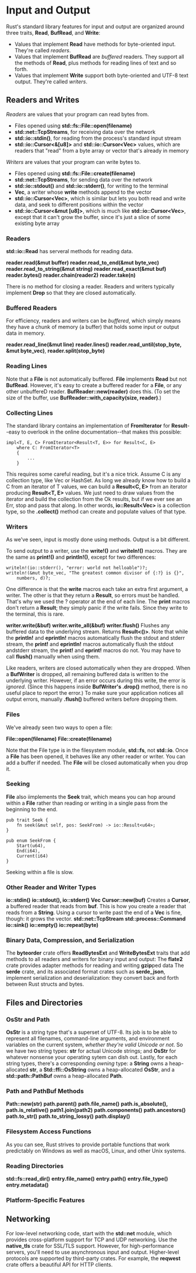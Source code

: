 # Input and Output

Rust's standard library features for input and output are organized around three traits, **Read**, **BufRead**, and **Write**:

* Values that implement **Read** have methods for byte-oriented input. They're called *readers*.
* Values that implement **BufRead** are *buffered* readers. They support all the methods of **Read**, plus methods for reading lines of text and so forth.
* Values that implement **Write** support both byte-oriented and UTF-8 text output. They're called *writers*.



## Readers and Writes

*Readers* are values that your program can read bytes from.

* Files opened using **std::fs::File::open(filename)**
* **std::net::TcpStreams**, for receiving data over the network
* **std::io::stdin()**, for reading from the process's standard input stream
* **std::io::Cursor<&[u8]>** and **std::io::Cursor<Vec<u8>>** values, which are readers that "read" from a byte array or vector that's already in memory

*Writers* are values that your program can write bytes to.

* Files opened using **std::fs::File::create(filename)**
* **std::net::TcpStreams**, for sending data over the network
* **std::io::stdout()** and **std::io::stderr()**, for writing to the terminal
* **Vec<u8>**, a writer whose **write** methods append to the vector
* **std::io::Cursor<Vec<u8>>**, which is similar but lets you both read and write data, and seek to different positions within the vector
* **std::io::Cursor<&mut [u8]>**, which is much like **std::io::Cursor<Vec<u8>>**, except that it can't grow the buffer, since it's just a slice of some existing byte array

### Readers

**std::io::Read** has serveral methods for reading data.

**reader.read(&mut buffer)**
**reader.read_to_end(&mut byte_vec)**
**reader.read_to_string(&mut string)**
**reader.read_exact(&mut buf)**
**reader.bytes()**
**reader.chain(reader2)**
**reader.take(n)**

There is no method for closing a reader. Readers and writers typically implement **Drop** so that they are closed automatically.


### Buffered Readers

For efficiency, readers and writers can be *buffered*, which simply means they have a chunk of memory (a buffer) that holds some input or output data in memory. 

**reader.read_line(&mut line)**
**reader.lines()**
**reader.read_until(stop_byte, &mut byte_vec)**, **reader.split(stop_byte)**



### Reading Lines

Note that a **File** is not automatically buffered. **File** implements **Read** but not **BufRead**. However, it's easy to create a buffered reader for a **File**, or any other unbuffereD reader. **BufReader::new(reader)** does this. (To set the size of the buffer, use **BufReader::with_capacity(size, reader)**.)

### Collecting Lines

The standard library contains an implementation of **FromIterator** for **Result**--easy to overlook in the online documentation--that makes this possible:

    impl<T, E, C> FromIterator<Result<T, E>> for Result<C, E>
        where C: FromIterator<T>
        {
            ...
        }

This requires some careful reading, but it's a nice trick. Assume C is any collection type, like Vec or HashSet. As long we already know how to build a C from an iterator of T values, we can build a **Result<C, E>** from an iterator producing **Result<T, E>** values. We just need to draw values from the iterator and build the collection from the Ok results, but if we ever see an Err, stop and pass that along.
In other words, **io::Result<Vec<String>>** is a collection type, so the **.collect()** method can create and populate values of that type.


### Writers

As we've seen, input is mostly done using methods. Output is a bit different.

To send output to a writer, use the **write!()** and **writeln!()** macros. They are the same as **print!()** and **println!()**, except for two differences:

    writeln!(io::stderr(), "error: world not helloable")?;
    writeln!(&mut byte_vec, "The greatest common divisor of {:?} is {}",
        numbers, d)?;

One difference is that the **write** macros each take an extra first argument, a writer. The other is that they return a **Result**, so errors must be handled. That's why we used the ? operator at the end of each line.
The **print** macros don't return a **Result**; they simply panic if the write fails. Since they write to the terminal, this is rare.

**writer.write(&buf)**
**writer.write_all(&buf)**
**writer.flush()**
    Flushes any buffered data to the underlying stream. Returns **Result<()>**.
    Note that while the **println!** and **eprintln!** macros automatically flush the stdout and stderr stream, the **print!** and **eprintln!** macros automatically flush the stdout andstderr stream, the **print!** and **eprint!** macros do not. You may have to call **flush()** manually when using them.

Like readers, writers are closed automatically when they are dropped.
When a **BufWriter** is dropped, all remaining buffered data is written to the underlying writer. However, if an error occurs during this write, the error is *ignored*. (Since this happens inside **BufWriter's .drop()** method, there is no useful place to report the error.) To make sure your application notices all output errors, manually **.flush()** buffered writers before dropping them.

### Files

We've already seen two ways to open a file:

**File::open(filename)**
**File::create(filename)**

Note that the File type is in the filesystem module, **std::fs**, not **std::io**.
Once a **File** has been opened, it behaves like any other reader or writer. You can add a buffer if needed. The **File** will be closed automatically when you drop it.

### Seeking

**File** also iimplements the **Seek** trait, which means you can hop around within a **File** rather than reading or writing in a single pass from the beginning to the end.

    pub trait Seek {
        fn seek(&mut self, pos: SeekFrom) -> io::Result<u64>;
    }
    
    pub enum SeekFrom {
        Start(u64),
        End(i64), 
        Current(i64)
    }

Seeking within a file is slow.

### Other Reader and Writer Types

**io::stdin()**
**io::stdout(), io::stderr()**
**Vec<u8>**
**Cursor::new(buf)**
    Creates a **Cursor**, a buffered reader that reads from **buf**. This is how you create a reader that reads from a **String**.
    Using a cursor to write past the end of a **Vec<u8>** is fine, though: it grows the vector.
**std::net::TcpStream**
**std::process::Command**
**io::sink()**
**io::empty()**
**io::repeat(byte)**

### Binary Data, Compression, and Serialization

The **byteorder** crate offers **ReadBytesExt** and **WriteBytesExt** traits that add methods to all readers and writers for binary input and output:
The **flate2** crate provides adapter methods for reading and writing **gzip**ped data
The **serde** crate, and its associated format crates such as **serde_json**, implement serialization and deserialization: they convert back and forth between Rust structs and bytes.


## Files and Directories


### OsStr and Path

**OsStr** is a string type that's a superset of UTF-8. Its job is to be able to represent all filenames, command-line arguments, and environment variables on the current system, *whether they're valid Unicode or not*. 
So we have two string types: **str** for actual Unicode strings; and **OsStr** for whatever nonsense your operating sytem can dish out.
Lastly, for each string types, there's a corresponding *owning* type: a **String** owns a heap-allocated **str**, a **Std::ffi::OsString** owns a heap-allocated **OsStr**, and a **std::path::PathBuf** owns a heap-allocated **Path**.


### Path and PathBuf Methods

**Path::new(str)**
**path.parent()**
**path.file_name()**
**path.is_absolute(), path.is_relative()**
**path1.join(path2)**
**path.components()**
**path.ancestors()**
**path.to_str()**
**path.to_string_lossy()**
**path.display()**

### Filesystem Access Functions

As you can see, Rust strives to provide portable functions that work predictably on Windows as well as macOS, Linux, and other Unix systems.


### Reading Directories

**std::fs::read_dir()**
**entry.file_name()**
**entry.path()**
**entry.file_type()**
**entry.metadata()**

### Platform-Specific Features


## Networking

For low-level networking code, start with the **std::net** module, which provides cross-platform support for TCP and UDP networking. Use the **native_tls** crate for SSL/TLS support.
However, for high-performance servers, you'll need to use asynchronous input and output.
Higher-level protocols are supported by third-party crates. For example, the **reqwest** crate offers a beautiful API for HTTP clients.


